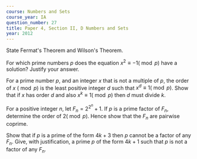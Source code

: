```yaml
---
course: Numbers and Sets
course_year: IA
question_number: 27
title: Paper 4, Section II, D Numbers and Sets
year: 2012
---
```




State Fermat's Theorem and Wilson's Theorem.

For which prime numbers $p$ does the equation $x^{2} \equiv-1(\bmod p)$ have a solution? Justify your answer.

For a prime number $p$, and an integer $x$ that is not a multiple of $p$, the order of $x$ $(\bmod p)$ is the least positive integer $d$ such that $x^{d} \equiv 1(\bmod p)$. Show that if $x$ has order $d$ and also $x^{k} \equiv 1(\bmod p)$ then $d$ must divide $k$.

For a positive integer $n$, let $F_{n}=2^{2^{n}}+1$. If $p$ is a prime factor of $F_{n}$, determine the order of $2(\bmod p)$. Hence show that the $F_{n}$ are pairwise coprime.

Show that if $p$ is a prime of the form $4 k+3$ then $p$ cannot be a factor of any $F_{n}$. Give, with justification, a prime $p$ of the form $4 k+1$ such that $p$ is not a factor of any $F_{n}$.